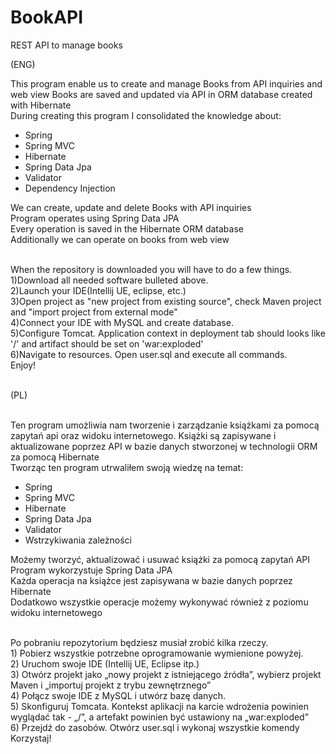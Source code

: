 # BookAPI
REST API to manage books</br>

(ENG) </br>
<p>This program enable us to create and manage Books from API inquiries and web view  
Books are saved and updated via API in ORM database created with Hibernate</br>
During creating this program I consolidated the knowledge about: 
<ul> 
<li>Spring</li> 
<li>Spring MVC</li>
<li>Hibernate</li>
<li>Spring Data Jpa</li>
<li>Validator</li>
<li>Dependency Injection</li>
</ul>
We can create, update and delete Books with API inquiries</br> 
Program operates using Spring Data JPA</br>
Every operation is saved in the Hibernate ORM database</br>
Additionally we can operate on books from web view</br></br>
<p>When the repository is downloaded you will have to do a few things.</br>
1)Download all needed software bulleted above. </br>
2)Launch your IDE(Intellij UE, eclipse, etc.) </br>
3)Open project as "new project from existing source", check Maven project and "import project from external mode" </br>
4)Connect your IDE with MySQL and create database. </br>
5)Configure Tomcat. Application context in deployment tab should looks like '/' and artifact should be set on 'war:exploded' </br>
6)Navigate to resources. Open user.sql and execute all commands. </br>
Enjoy!</p> 
</br>
(PL) </br></br>
<p> 
Ten program umożliwia nam tworzenie i zarządzanie książkami za pomocą zapytań api oraz widoku internetowego.
Książki są zapisywane i aktualizowane poprzez API w bazie danych stworzonej w technologii ORM za pomocą Hibernate</br>
Tworząc ten program utrwaliłem swoją wiedzę na temat:
<ul> 
<li>Spring</li> 
<li>Spring MVC</li>
<li>Hibernate</li>
<li>Spring Data Jpa</li>
<li>Validator</li>
<li>Wstrzykiwania zależności</li>
</ul>
Możemy tworzyć, aktualizować i usuwać książki za pomocą zapytań API</br>
Program wykorzystuje Spring Data JPA</br>
Każda operacja na książce jest zapisywana w bazie danych poprzez Hibernate</br>
Dodatkowo wszystkie operacje możemy wykonywać również z poziomu widoku internetowego</br></br>
<p>Po pobraniu repozytorium będziesz musiał zrobić kilka rzeczy.</br>
1) Pobierz wszystkie potrzebne oprogramowanie wymienione powyżej. </br>
2) Uruchom swoje IDE (Intellij UE, Eclipse itp.) </br>
3) Otwórz projekt jako „nowy projekt z istniejącego źródła”, wybierz projekt Maven i „importuj projekt z trybu zewnętrznego” </br>
4) Połącz swoje IDE z MySQL i utwórz bazę danych. </br>
5) Skonfiguruj Tomcata. Kontekst aplikacji na karcie wdrożenia powinien wyglądać tak - „/”, a artefakt powinien być ustawiony na „war:exploded” </br>
6) Przejdź do zasobów. Otwórz user.sql i wykonaj wszystkie komendy </br>
Korzystaj!
